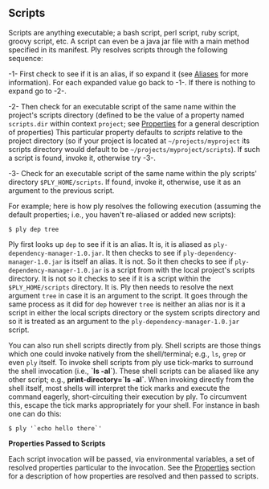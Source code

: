 Scripts
-------
Scripts are anything executable; a bash script, perl script, ruby script, groovy script, etc. A script can even be a java
jar file with a main method specified in its manifest.
Ply resolves scripts through the following sequence:

-1- First check to see if it is an alias, if so expand it (see [Aliases](Aliases.md) for more information).  For each expanded
value go back to -1-.  If there is nothing to expand go to -2-.

-2- Then check for an executable script of the same name within the project's scripts directory (defined to be the value of a property named `scripts.dir` 
within context `project`; see [Properties](Properties.md) for a general description of properties)  This particular property defaults to _scripts_ relative to the project directory (so if
your project is located at `~/projects/myproject` its scripts directory would default to be `~/projects/myproject/scripts`).  If such a script is found, invoke it, otherwise try -3-.

-3- Check for an executable script of the same name within the ply scripts' directory `$PLY_HOME/scripts`. If found,
invoke it, otherwise, use it as an argument to the previous script.

For example; here is how ply resolves the following execution (assuming the default properties; i.e., you haven't re-aliased or added new scripts):

    $ ply dep tree

Ply first looks up `dep` to see if it is an alias.  It is, it is aliased as `ply-dependency-manager-1.0.jar`.  It then checks to see if `ply-dependency-manager-1.0.jar` is itself an alias.  It is not.  So it then checks to see if `ply-dependency-manager-1.0.jar` is a script from with the local project's scripts directory.  It is not so it checks to see if it is a script within the `$PLY_HOME/scripts` directory.  It is.  Ply then needs to resolve the next argument `tree` in case it is an argument to the script.  It goes through the same process as it did for `dep` however `tree` is neither an alias nor is it a script in either the local scripts directory or the system scripts directory and so it is treated as an argument to the `ply-dependency-manager-1.0.jar` script.

You can also run shell scripts directly from ply.  Shell scripts are those things which one could invoke natively from the shell/terminal; e.g., `ls`, `grep` or even `ply` itself.  To invoke shell scripts from ply use tick-marks to surround the shell invocation (i.e., __\`ls -al\`__).  These shell scripts can be aliased like any other script; e.g., __print-directory=\`ls -al\`__.  When invoking directly from the shell itself, most shells will interpret the tick marks and execute the command eagerly, short-circuiting their execution by ply.  To circumvent this, escape the tick marks appropriately for your shell.  For instance in bash one can do this:

    $ ply '`echo hello there`'

__Properties Passed to Scripts__

Each script invocation will be passed, via environmental variables, a set of resolved properties particular to the
invocation.  See the [Properties](Properties.md) section for a description of how properties are resolved and then passed to scripts.
